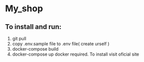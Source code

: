 # My_shop
## To install and run:
1. git pull
2. copy .env.sample file to .env file( create urself )
3. docker-compose build
4. docker-compose up
docker required. To install visit oficial site
